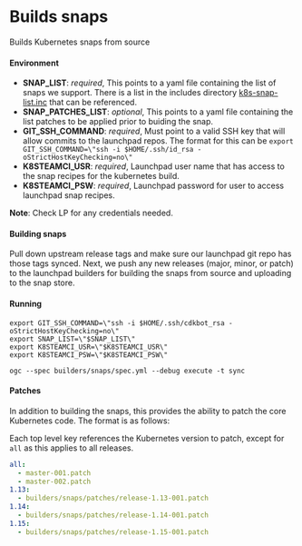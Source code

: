 # Builds snaps
Builds Kubernetes snaps from source
#### Environment

- **SNAP_LIST**: *required*, This points to a yaml file containing the list of snaps we support. There is a list in the includes directory [k8s-snap-list.inc][Snap Support List] that can be referenced.
- **SNAP_PATCHES_LIST**: *optional*, This points to a yaml file containing the list patches to be applied prior to buiding the snap.
- **GIT_SSH_COMMAND**: *required*, Must point to a valid SSH key that will allow commits to the launchpad repos. The format for this can be `export GIT_SSH_COMMAND=\"ssh -i $HOME/.ssh/id_rsa -oStrictHostKeyChecking=no\"`
- **K8STEAMCI_USR**: *required*, Launchpad user name that has access to the snap recipes for the kubernetes build.
- **K8STEAMCI_PSW**: *required*, Launchpad password for user to access launchpad snap recipes.

**Note**: Check LP for any credentials needed.

#### Building snaps

Pull down upstream release tags and make sure our launchpad git repo has those
tags synced. Next, we push any new releases (major, minor, or patch) to the
launchpad builders for building the snaps from source and uploading to the snap
store.

#### Running

```
export GIT_SSH_COMMAND=\"ssh -i $HOME/.ssh/cdkbot_rsa -oStrictHostKeyChecking=no\"
export SNAP_LIST=\"$SNAP_LIST\"
export K8STEAMCI_USR=\"$K8STEAMCI_USR\"
export K8STEAMCI_PSW=\"$K8STEAMCI_PSW\"

ogc --spec builders/snaps/spec.yml --debug execute -t sync
```

#### Patches

In addition to building the snaps, this provides the ability to patch the core
Kubernetes code. The format is as follows:

Each top level key references the Kubernetes version to patch, except for `all`
as this applies to all releases.

```yaml
all:
  - master-001.patch
  - master-002.patch
1.13:
  - builders/snaps/patches/release-1.13-001.patch
1.14:
  - builders/snaps/patches/release-1.14-001.patch
1.15:
  - builders/snaps/patches/release-1.15-001.patch
```

<!-- Links -->
[Snap Support List]: https://github.com/charmed-kubernetes/jenkins/blob/master/jobs/includes/k8s-snap-list.inc
